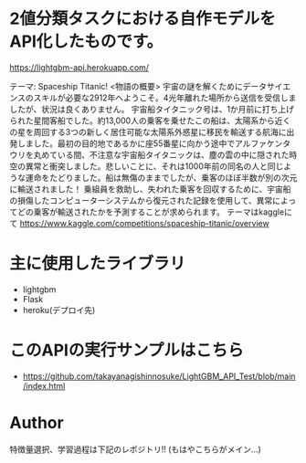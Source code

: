 # 2値分類タスクにおける自作モデルをAPI化したものです。
https://lightgbm-api.herokuapp.com/

テーマ: Spaceship Titanic!
<物語の概要>
宇宙の謎を解くためにデータサイエンスのスキルが必要な2912年へようこそ。4光年離れた場所から送信を受信しましたが、状況は良くありません。
宇宙船タイタニック号は、1か月前に打ち上げられた星間客船でした。約13,000人の乗客を乗せたこの船は、太陽系から近くの星を周回する3つの新しく居住可能な太陽系外惑星に移民を輸送する航海に出発しました。最初の目的地であるかに座55番星に向かう途中でアルファケンタウリを丸めている間、不注意な宇宙船タイタニックは、塵の雲の中に隠された時空の異常と衝突しました。悲しいことに、それは1000年前の同名の人と同じような運命をたどりました。船は無傷のままでしたが、乗客のほぼ半数が別の次元に輸送されました！
乗組員を救助し、失われた乗客を回収するために、宇宙船の損傷したコンピューターシステムから復元された記録を使用して、異常によってどの乗客が輸送されたかを予測することが求められます。
テーマはkaggleにて https://www.kaggle.com/competitions/spaceship-titanic/overview

# 主に使用したライブラリ
* lightgbm
* Flask 
* heroku(デプロイ先)

# このAPIの実行サンプルはこちら
- https://github.com/takayanagishinnosuke/LightGBM_API_Test/blob/main/index.html

# Author
特徴量選択、学習過程は下記のレポジトリ!!
(もはやこちらがメイン…)
